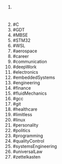 1. #
1. #C
1. #GDT
1. #MBSE
1. #STM32
1. #WSL
1. #aerospace
1. #career
1. #communication
1. #deepWork
1. #electronics
1. #embeddedSystems
1. #engineering
1. #finance
1. #fluidMechanics
1. #gcc
1. #git
1. #healthcare
1. #limitless
1. #linux
1. #personality
1. #politics
1. #programming
1. #qualityControl
1. #systemsEngineering
1. #universalLaw
1. #zettelkasten
